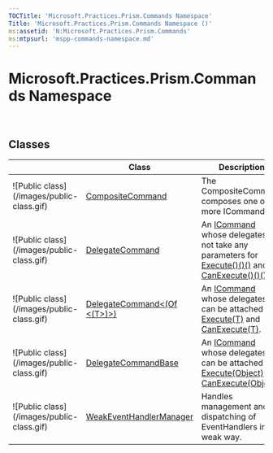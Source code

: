 ```yaml
---
TOCTitle: 'Microsoft.Practices.Prism.Commands Namespace'
Title: 'Microsoft.Practices.Prism.Commands Namespace ()'
ms:assetid: 'N:Microsoft.Practices.Prism.Commands'
ms:mtpsurl: 'mspp-commands-namespace.md'
---
```


# Microsoft.Practices.Prism.Commands Namespace

 

## Classes


<table>

<thead>
<tr class="header">
<th> </th>
<th>Class</th>
<th>Description</th>
</tr>
</thead>
<tbody>
<tr class="odd">
<td>![Public class](/images/public-class.gif)</td>
<td><a href="https://msdn.microsoft.com/library/microsoft.practices.prism.commands.compositecommand">CompositeCommand</a></td>
<td><div class="summary">
The CompositeCommand composes one or more ICommands.
</div></td>
</tr>
<tr class="even">
<td>![Public class](/images/public-class.gif)</td>
<td><a href="https://msdn.microsoft.com/library/microsoft.practices.prism.commands.delegatecommand">DelegateCommand</a></td>
<td><div class="summary">
An <a href="http://msdn.microsoft.com/en-us/library/ms616869">ICommand</a> whose delegates do not take any parameters for <a href="https://msdn.microsoft.com/library/microsoft.practices.prism.commands.delegatecommand.execute">Execute()()()</a> and <a href="https://msdn.microsoft.com/library/microsoft.practices.prism.commands.delegatecommand.canexecute">CanExecute()()()</a>.
</div></td>
</tr>
<tr class="odd">
<td>![Public class](/images/public-class.gif)</td>
<td><a href="https://msdn.microsoft.com/library/microsoft.practices.prism.commands.delegatecommand%601">DelegateCommand&lt;(Of &lt;(T&gt;)&gt;)</a></td>
<td><div class="summary">
An <a href="http://msdn.microsoft.com/en-us/library/ms616869">ICommand</a> whose delegates can be attached for <a href="https://msdn.microsoft.com/library/microsoft.practices.prism.commands.delegatecommand%601.execute(%600)">Execute(T)</a> and <a href="https://msdn.microsoft.com/library/microsoft.practices.prism.commands.delegatecommand%601.canexecute(%600)">CanExecute(T)</a>.
</div></td>
</tr>
<tr class="even">
<td>![Public class](/images/public-class.gif)</td>
<td><a href="https://msdn.microsoft.com/library/microsoft.practices.prism.commands.delegatecommandbase">DelegateCommandBase</a></td>
<td><div class="summary">
An <a href="http://msdn.microsoft.com/en-us/library/ms616869">ICommand</a> whose delegates can be attached for <a href="https://msdn.microsoft.com/library/microsoft.practices.prism.commands.delegatecommandbase.execute(system.object)">Execute(Object)</a> and <a href="https://msdn.microsoft.com/library/microsoft.practices.prism.commands.delegatecommandbase.canexecute(system.object)">CanExecute(Object)</a>.
</div></td>
</tr>
<tr class="odd">
<td>![Public class](/images/public-class.gif)</td>
<td><a href="https://msdn.microsoft.com/library/microsoft.practices.prism.commands.weakeventhandlermanager">WeakEventHandlerManager</a></td>
<td><div class="summary">
Handles management and dispatching of EventHandlers in a weak way.
</div></td>
</tr>
</tbody>
</table>
